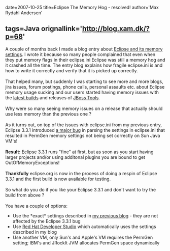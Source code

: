 date=2007-10-25
title=Eclipse The Memory Hog - resolved!
author='Max Rydahl Andersen'

tags=Java 
orignallink='http://blog.xam.dk/?p=68'
---
<div>
<p>A couple of months back I made a blog entry about <a href="/blog/eclipse-and-memory-settings">Eclipse and its memory settings</a>. I wrote it because so many people complained that even when they put memory flags in their eclipse.ini Eclipse was still a memory hog and it crashed all the time. The entry blog explains how fragile eclipse.ini is and how to write it correctly and verify that it is picked up correctly.
<br><br>
That helped many, but suddenly I was starting to see more and more blogs, jira issues, forum postings, phone calls, personal assaults etc. about Eclipse memory usage sucking and our users started having memory issues with the <a href="http://download.jboss.org/jbosstools/builds/nightly/latestBuild.html">latest builds</a> and releases of <a href="http://labs.jboss.com/tools/">JBoss Tools</a>.
<br><br>
Why were so many seeing memory issues on a release that actually should use less memory than the previous one ?
<br><br>
As it turns out, on top of the issues with eclipse.ini from my previous entry, Eclipse 3.3.1 introduced <a href="https://bugs.eclipse.org/bugs/show_bug.cgi?id=203325">a major bug</a> in parsing the settings in eclipse.ini that resulted in PermGen memory settings not being set correctly on Sun Java VM's! 
<br><br><b>Result:</b> Eclipse 3.3.1 runs "fine" at first, but as soon as you start having larger projects and/or using additonal plugins you are bound to get OutOfMemoryExceptions! 
<br><br><b>Thankfully</b> eclipse.org is now in the process of doing a respin of Eclipse 3.3.1 and the first build is now available for testing.
<br><br>
So what do you do if you like your Eclipse 3.3.1 and don't want to try the build from above ? 
<br><br>
You have a couple of options:
</p>
<ul>
<li>Use the *exact* settings described in <a href="http://blog.xam.dk/archives/68-Eclipse-and-memory-settings.html">my previous blog</a> - they are not affected by the Eclipse 3.3.1 bug</li>
 <li>Use <a href="http://www.redhat.com/developers/rhds">Red Hat Developer Studio</a> which automatically uses the settings described in my blog</li>
 <li>Use another VM, only Sun's and Apple's VM requires the PermGen setting; IBM's and JRockIt JVM allocates PermGen space dynamically</li> 
</ul>
<br><br><br><br><br><br><br><br><br><br><br><br><br><br><br><br><br><br>
</div>
